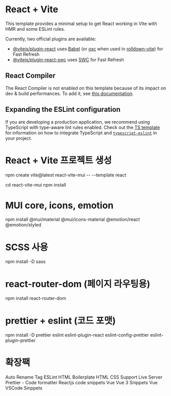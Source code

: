 # React + Vite

This template provides a minimal setup to get React working in Vite with HMR and some ESLint rules.

Currently, two official plugins are available:

- [@vitejs/plugin-react](https://github.com/vitejs/vite-plugin-react/blob/main/packages/plugin-react) uses [Babel](https://babeljs.io/) (or [oxc](https://oxc.rs) when used in [rolldown-vite](https://vite.dev/guide/rolldown)) for Fast Refresh
- [@vitejs/plugin-react-swc](https://github.com/vitejs/vite-plugin-react/blob/main/packages/plugin-react-swc) uses [SWC](https://swc.rs/) for Fast Refresh

## React Compiler

The React Compiler is not enabled on this template because of its impact on dev & build performances. To add it, see [this documentation](https://react.dev/learn/react-compiler/installation).

## Expanding the ESLint configuration

If you are developing a production application, we recommend using TypeScript with type-aware lint rules enabled. Check out the [TS template](https://github.com/vitejs/vite/tree/main/packages/create-vite/template-react-ts) for information on how to integrate TypeScript and [`typescript-eslint`](https://typescript-eslint.io) in your project.

# React + Vite 프로젝트 생성

npm create vite@latest react-vite-mui -- --template react

cd react-vite-mui
npm install

# MUI core, icons, emotion

npm install @mui/material @mui/icons-material @emotion/react @emotion/styled

# SCSS 사용

npm install -D sass

# react-router-dom (페이지 라우팅용)

npm install react-router-dom

# prettier + eslint (코드 포맷)

npm install -D prettier eslint eslint-plugin-react eslint-config-prettier eslint-plugin-prettier

# 확장팩

Auto Rename Tag
ESLint
HTML Boilerplate
HTML CSS Support
Live Server
Prettier - Code formatter
Reactjs code snippets
Vue
Vue 3 Snippets
Vue VSCode Sinppets
